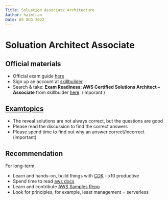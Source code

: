```yaml
---
Title: Soluation Associate Architecture
Author: haimtran
Date: 05 AUG 2022
---
```


# Soluation Architect Associate

## Official materials

- Official exam guide [here](https://aws.amazon.com/certification/coming-soon/)
- Sign up an account at [skillbuilder](https://explore.skillbuilder.aws/learn/signin)
- Search & take: **Exam Readiness: AWS Certified Solutions Architect – Associate** from skillbuider [here](https://explore.skillbuilder.aws/learn/course/external/view/elearning/125/exam-readiness-aws-certified-solutions-architect-associate-digital). (imporant )

## [Examtopics](https://www.examtopics.com/exams/amazon/aws-certified-solutions-architect-associate-saa-c02/)

- The reveal solutions are not always correct, but the questions are good
- Please read the discussion to find the correct answers
- Please spend time to find out why an answer correct/incorrect (important)

## Recommendation

For long-term,

- Learn and hands-on, build things with [CDK](https://docs.aws.amazon.com/cdk/api/v2/) - x10 productive
- Spend time to read [aws docs](https://docs.aws.amazon.com/)
- Learn and contribute [AWS Samples Repo](https://github.com/aws-samples)
- Look for principles, for example, least management = serverless
